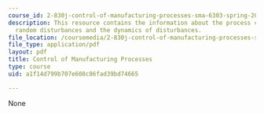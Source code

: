 ```yaml
---
course_id: 2-830j-control-of-manufacturing-processes-sma-6303-spring-2008
description: This resource contains the information about the process control hierarchy,
  random disturbances and the dynamics of disturbances.
file_location: /coursemedia/2-830j-control-of-manufacturing-processes-sma-6303-spring-2008/a1f14d799b707e608c86fad39bd74665_lecture20.pdf
file_type: application/pdf
layout: pdf
title: Control of Manufacturing Processes
type: course
uid: a1f14d799b707e608c86fad39bd74665

---
```

None